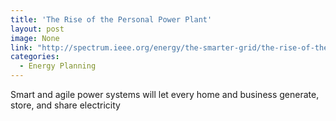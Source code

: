 ```yaml
---
title: 'The Rise of the Personal Power Plant'
layout: post
image: None
link: "http://spectrum.ieee.org/energy/the-smarter-grid/the-rise-of-the-personal-power-plant"
categories:
  - Energy Planning
---
```


Smart and agile power systems will let every home and business generate, store, and share electricity
